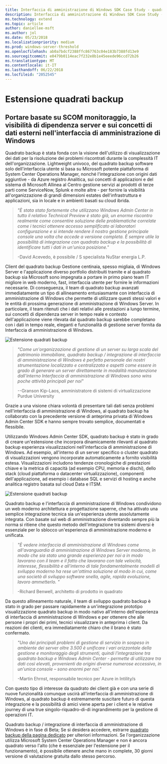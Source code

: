 ```yaml
---
title: Interfaccia di amministrazione di Windows SDK Case Study - quadrato
description: Interfaccia di amministrazione di Windows SDK Case Study - quadrato
ms.technology: extend
ms.topic: article
author: daniellee-msft
ms.author: jol
ms.date: 05/23/2018
ms.localizationpriority: medium
ms.prod: windows-server-threshold
ms.openlocfilehash: ab0a7bdcf2388ffc867763c04e183b7388fd13e9
ms.sourcegitcommit: e0479b0114eac7f232e8b1e45eeede96ccd72b26
ms.translationtype: MT
ms.contentlocale: it-IT
ms.lasthandoff: 06/22/2018
ms.locfileid: "2052545"
---
```

# <a name="squared-up-extension"></a>Estensione quadrati backup

## <a name="bringing-scom-based-monitoring-server-dependency-visibility-and-external-data-insights-into-windows-admin-center"></a>Portare basate su SCOM monitoraggio, la visibilità di dipendenza server e sui concetti di dati esterni nell'interfaccia di amministrazione di Windows

Quadrato backup è stata fonda con la visione dell'utilizzo di visualizzazione dei dati per la risoluzione dei problemi riscontrati durante la complessità IT dell'organizzazione. Lightweight univoco, del quadrato backup software solo dell'interfaccia utente si basa su Microsoft potente piattaforma di System Center Operations Manager, nonché l'integrazione con origini dati aggiuntive - da Azure registro Analitica, sui concetti di applicazioni e del sistema di Microsoft Allinea al Centro gestione servizi ai prodotti di terze parti come ServiceNow, Splunk e molte altre - per fornire la visibilità all'organizzazione di grandi dimensioni estates dell'infrastruttura e applicazioni, sia in locale e in ambienti basati su cloud ibrida.

> <cite>"È stata stato fortemente che utilizzano Windows Admin Center in tutto il relativo Technical Preview è stato già, un enorme riscontro realmente come consentire soluzione delle problematiche correlate come i tecnici ottenere accesso semplificato ai laboratori configurazione e si intende rendere il nostro gestione principale console una volta che accede a versione completa. È sempre utile la possibilità di integrazione con quadrato backup e la possibilità di identificare tutti i dati in un'unica posizione."</cite>
>
> -David Acevedo, è possibile / S specialista NuStar energia L.P.

Client del quadrato backup Gestione centinaia, spesso migliaia, di Windows Server e l'applicazione diverso portfolio distribuiti tramite e al quadrato backup sia Microsoft sono impegnata a portare in primo piano team IT migliore in web moderno, fast, interfaccia utente per fornire le informazioni necessarie. Di conseguenza, il team di quadrato backup avanzati immediatamente un tipo di allineamento entusiasmante con interfaccia di amministrazione di Windows che permette di utilizzare questi stessi valori e le entità di prossima generazione di amministrazione di Windows Server. In particolare, il team ritenuti che i dati relativi alle prestazioni a lungo termine, sui concetti di dipendenza server in tempo reale e contesto dell'applicazione viene rilevata dal quadrato backup sarebbe completano con i dati in tempo reale, eleganti e funzionalità di gestione server fornita da Interfaccia di amministrazione di Windows.

![Estensione quadrati backup](../../media/extend-case-study-squared-up/squared-up-1.png)

> <cite>"Come un'organizzazione di gestione di un server su larga scala del patrimonio immobiliare, quadrato backup / integrazione di interfaccia di amministrazione di Windows è perfetto personale dei nostri strumentazione localizzato e centralizzata e aspetti come essere in grado di generare un server direttamente in modalità manutenzione dall'interno Interfaccia di amministrazione di Windows sono wins poche attività principali per noi"</cite>
>
> --Granson Kip-Laos, amministratore di sistemi di virtualizzazione Purdue University

Grazie a una visione chiara volontà di presentare tali dati senza problemi nell'interfaccia di amministrazione di Windows, al quadrato backup ha collaborato con la precedente versione di anteprima privata di Windows Admin Center SDK e hanno sempre trovato semplice, documentati e flessibile.

Utilizzando Windows Admin Center SDK, quadrato backup è stato in grado di creare un'estensione che incorpora dinamicamente rilevanti al quadrato backup esperienza visualizzazioni nell'interfaccia di amministrazione di Windows. Ad esempio, all'interno di un server specifico o cluster quadrato di visualizzazioni vengono incorporate automaticamente a fornito visibilità estesa. Visualizzazioni includono tendenze cronologiche di prestazioni chiave e la metrica di capacità (ad esempio CPU, memoria e dischi), dello stack (cloud piattaforma o datacenter virtualizzazione), componenti dell'applicazione, ad esempio i database SQL e servizi di hosting e anche analitica registro basata sul cloud Data e ITSM.

![Estensione quadrati backup](../../media/extend-case-study-squared-up/squared-up-2.png)

Quadrato backup e l'interfaccia di amministrazione di Windows condividono un web moderno architettura e progettazione saperne, che ha attivato una semplice integrazione tecnica sia un'esperienza utente assolutamente integrata. Con basate sul web di amministrazione diventando sempre più la norma si ritiene che questo metodo dell'integrazione tra sistemi diversi è essenziale per lo sblocco un'esperienza di amministrazione moderno e unificata.

> <cite>"È vedere interfaccia di amministrazione di Windows come all'avanguardia di amministrazione di Windows Server moderno, in modo che sia stato una grande esperienza per noi a in modo lavorano con il team e il fatto che lavorano con tale velocità, interesse, flessibilità e all'interno di tale fondamentalmente modelli di sviluppo moderno ha rese un'ottima soluzione al modo in cui, come una società di sviluppo software snella, agile, rapida evoluzione, lavoro ammetterlo. "</cite>
>
> -Richard Benwell, architetto di prodotto in quadrato

Da questo allineamento naturale, il team di sviluppo quadrato backup è stato in grado per passare rapidamente a un'integrazione prototipo visualizzazione quadrato backup in modo nativo all'interno dell'esperienza di interfaccia di amministrazione di Windows e per ottenere che alle persone i propri dei primi, tecnici visualizzare in anteprima i client. Da reazioni dei clienti, era immediatamente chiaro che il brano è stato confermato.

> <cite>"Uno dei principali problemi di gestione di servizio in sospeso in ambiente dei server oltre 3.500 è unificare i vari orizzontale della gestione e monitoraggio degli strumenti, quindi l'integrazione tra quadrato backup e Windows Admin Center - permette di utilizzare tra dati così elevati, provenienti da origini diverse numerose eccessivo, in un'unica console – sono enormi per noi."</cite>
>
> -Martin Ehrnst, responsabile tecnico per Azure in Intility/s

Con questo tipo di interesse da quadrato dei client già e con una serie di nuove funzionalità comunque uscirà all'interfaccia di amministrazione di Windows, al quadrato backup è estremamente suscitare futuro di questa integrazione e la possibilità di amici viene aperta per i client e le relative journey di una true singolo-riquadro-di-di ingrandimento per la gestione di operazioni IT.

Quadrato backup / integrazione di interfaccia di amministrazione di Windows è in fase di Beta; Se si desidera accedere, estrarre [quadrato backup della pagina dedicato](https://squaredup.com/product/honolulu/windows-admin-center-extension/?utm_source=microsoft-wac&utm_medium=public-relations&utm_campaign=honolulu) per ulteriori informazioni. Se l'organizzazione utilizza Microsoft System Center Operations Manager e non è ancora quadrato verso l'alto (che è essenziale per l'estensione per il funzionamento), è possibile ottenere anche mano in complete, 30 giorni versione di valutazione gratuita dallo stesso percorso. 
